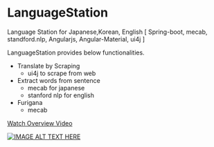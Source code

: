 # LanguageStation
Language Station for Japanese,Korean, English
[ Spring-boot, mecab, standford.nlp, Angularjs, Angular-Material, ui4j ] 

LanguageStation provides below functionalities.

  * Translate by Scraping
    - ui4j to scrape from web
  * Extract words from sentence
    - mecab for japanese
    - stanford nlp for english
  * Furigana 
    - mecab

[Watch Overview Video](https://youtu.be/48fq8Y_EJaU)

[![IMAGE ALT TEXT HERE](https://img.youtube.com/vi/48fq8Y_EJaU/0.jpg)](https://www.youtube.com/watch?v=48fq8Y_EJaU)
